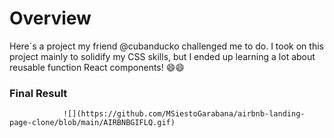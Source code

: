 # Overview
Here´s a project my friend @cubanducko challenged me to do.
I took on this project mainly to solidify my CSS skills, but I ended up learning a lot about reusable function React components! 😄😄
### Final Result
                      
                ![](https://github.com/MSiestoGarabana/airbnb-landing-page-clone/blob/main/AIRBNBGIFLQ.gif)
